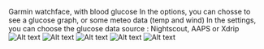 Garmin watchface, with blood glucose
In the options, you can chosse to see a glucose graph, or some meteo data (temp and wind)
In the settings, you can choose the glucose data source : Nightscout, AAPS or Xdrip
![Alt text](https://[raw.githubusercontent.com/username/repo/branch/images/image.png](https://github.com/dududu13/GlycemieWatchWithGraph2/blob/main/%C3%A9cran1.jpg))
![Alt text](https://[raw.githubusercontent.com/username/repo/branch/images/image.png](https://github.com/dududu13/GlycemieWatchWithGraph2/blob/main/%C3%A9cran2.jpg))
![Alt text](https://[raw.githubusercontent.com/username/repo/branch/images/image.png](https://github.com/dududu13/GlycemieWatchWithGraph2/blob/main/Settings.jpg))
![Alt text](https://[raw.githubusercontent.com/username/repo/branch/images/image.png](https://github.com/dududu13/GlycemieWatchWithGraph2/blob/main/settingsGraph.jpg))
![Alt text](https://[raw.githubusercontent.com/username/repo/branch/images/image.png](https://github.com/dududu13/GlycemieWatchWithGraph2/blob/main/settingsSource.jpg))
